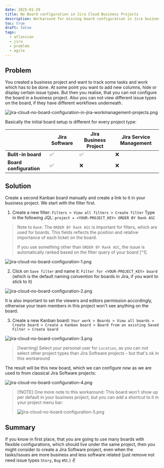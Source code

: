 ```yaml
---
date: 2025-01-29
title: No Board configuration in Jira Cloud Business Projects
description: Workaround for missing board configuration in Jira business projects.
toc: true
draft: false
tags:
  - atlassian
  - jira
  - problem
  - agile
---
```


## Problem 

You created a business project and want to track some tasks and work which has to be done.
At some point you want to add new columns, hide or display certain issue types.
But then you realise, that you can not configure the board in a business project.
Also you can not view different issue types on the board, if they have different workflows underneath. 

![jira-cloud-no-board-configuration-in-jira-workmanagement-projects.png](/images/jira-cloud-no-board-configuration-in-jira-workmanagement-projects.png)

Basically the initial board setup is different for every project type:

|                         | Jira Software | Jira Business Project | Jira Service Management |
| ----------------------- | ------------- | --------------------- | ----------------------- |
| **Bulit-in board**      | ✅             | ✅                     | ❌                       |
| **Board configuration** | ✅             | ❌                     | ❌                       |

## Solution

Create a second Kanban board manually and create a link to it in your business project. We start with the filter first.

1. Create a new filter: `Filters > View all filters > Create filter` 
   Type in the following JQL: `project = <YOUR-PROJECT_KEY> ORDER BY Rank ASC`

> Note to `Rank`: The `ORDER BY Rank ASC` is important for filters, which are used for boards. This fields reflects the position and relative importance of each ticket on the board.
>  
> If you use something other than `ORDER BY Rank ASC`, the issue is automatically ranked based on the filter query of your board [^1].

![jira-cloud-no-board-configuration-1.png](/images/jira-cloud-no-board-configuration-1.png)

2. Click on `Save filter` and name it: `Filter for <YOUR-PROJECT_KEY> board` (which is the default naming convention for boards in Jira, if you want to stick to it) 

![jira-cloud-no-board-configuration-2.png](/images/jira-cloud-no-board-configuration-2.png)

It is also important to set the viewers and editors permission accordingly, otherwise your team members in this project won't see anything on the board.

3. Create a new Kanban board: `Your work > Boards > View all boards > Create board > Create a Kanban board > Board from an existing Saved Filter > Create board` 

![jira-cloud-no-board-configuration-3.png](/images/jira-cloud-no-board-configuration-3.png)

> [!warning] Select your personal user for `Location`, as you can not select other project types than Jira Software projects - but that's ok in this workaround

The result will be this new board, which we can configure now as we are used to from classical Jira Software projects:

![jira-cloud-no-board-configuration-4.png](/images/jira-cloud-no-board-configuration-4.png)

> [!NOTE] One more note to this workaround:
> This board won't show up per default in your business project, but you can add a shortcut to it in your project menu bar: 
> 
> ![jira-cloud-no-board-configuration-5.png](/images/jira-cloud-no-board-configuration-5.png)

## Summary

If you know in first place, that you are going to use many boards with flexible configurations, which should live under the same project, then you might consider to create a Jira Software project, even when the tasks/issues are more business and less software related (just remove not need issue types `Story`, `Bug` etc.) ✌
